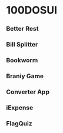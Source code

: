 # 100DOSUI


### Better Rest
### Bill Splitter
### Bookworm
### Braniy Game
### Converter App
### iExpense 
### FlagQuiz 

